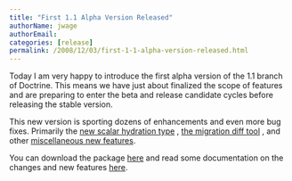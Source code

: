 ```yaml
---
title: "First 1.1 Alpha Version Released"
authorName: jwage
authorEmail:
categories: [release]
permalink: /2008/12/03/first-1-1-alpha-version-released.html
---
```

Today I am very happy to introduce the first alpha version of the 1.1
branch of Doctrine. This means we have just about finalized the scope of
features and are preparing to enter the beta and release candidate
cycles before releasing the stable version.

This new version is sporting dozens of enhancements and even more bug
fixes. Primarily the [new scalar hydration
type](https://www.doctrine-project.org/2008/10/12/new-hydration-modes-for-doctrine-1-1.html)
, [the migration diff
tool](https://www.doctrine-project.org/2008/10/18/new-to-migrations-in-1-1.html) ,
and other [miscellaneous new
features](https://www.doctrine-project.org/2008/10/02/doctrine-1-1-development-begins.html).

You can download the package
[here](http://www.doctrine-project.org/download) and read some
documentation on the changes and new features
[here](http://trac.doctrine-project.org/browser/branches/1.1/UPGRADE_TO_1_1).
